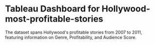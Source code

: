 # Tableau Dashboard for Hollywood-most-profitable-stories
The dataset spans Hollywood's profitable stories from 2007 to 2011, featuring information on Genre, Profitability, and Audience Score.


